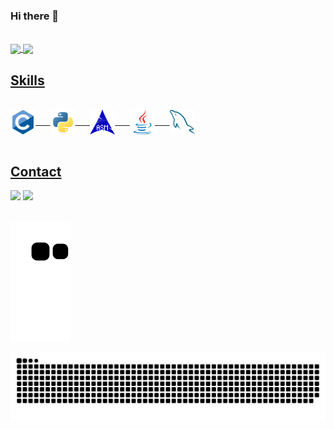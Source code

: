 ### Hi there 👋

</br>

<div>
 <a href="https://github.com/ianBacchi">
  <img align="center" height="170" src="https://github-readme-stats.vercel.app/api/top-langs/?username=ianbacchi&layout=compact&langs_count=16&theme=dracula"/>
 <img align="center" src="https://github-readme-stats.vercel.app/api?username=ianbacchi&show_icons=true&theme=dracula&include_all_commits=true&count_private=true&hide=issues"/>
</div>
 
## Skills
<div style="display: inline_block"><br>
 <img height="40" align="center" alt="C" height="30" width="40" src="https://raw.githubusercontent.com/devicons/devicon/master/icons/c/c-original.svg">
 &nbsp;&nbsp;&nbsp;&nbsp;
 <img height="40" align="center" alt="Python" height="30" width="40" src="https://raw.githubusercontent.com/devicons/devicon/master/icons/python/python-original.svg">
 &nbsp;&nbsp;&nbsp;&nbsp;
 <img height="40" align="center" alt="Assembly" height="30" width="40" src="https://raw.githubusercontent.com/devicons/devicon/master/icons/assembly/assembly-original.svg">
 &nbsp;&nbsp;&nbsp;&nbsp;
 <img height="40" align="center" alt="Java" height="30" width="40" src="https://raw.githubusercontent.com/devicons/devicon/master/icons/java/java-original.svg">
 &nbsp;&nbsp;&nbsp;&nbsp;
 <img height="40" align="center" alt="SQL" height="30" width="40" src="https://raw.githubusercontent.com/devicons/devicon/master/icons/mysql/mysql-original.svg">
</div>
  
</br>

## Contact 
<div> 
 <a href="https://www.linkedin.com/in/ian-bacchi-nascimento-466327222" target="_blank"><img src="https://img.shields.io/badge/-LinkedIn-%230077B5?style=for-the-badge&logo=linkedin&logoColor=white" target="_blank"></a> 
 <a href="mailto:ianbacchi@example.com"><img src="https://img.shields.io/badge/-Email-%23333?style=for-the-badge&logo=gmail&logoColor=white" target="_blank"></a> 
</div>
 
</br>
 
![Snake animation](https://github.com/ianbacchi/ianbacchi/blob/output/github-contribution-grid-snake.svg)

![Snake eating commits](https://raw.githubusercontent.com/Platane/snk/output/github-contribution-grid-snake.svg)
